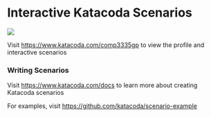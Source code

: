 # Interactive Katacoda Scenarios

[![](http://shields.katacoda.com/katacoda/comp3335gp/count.svg)](https://www.katacoda.com/comp3335gp "Get your profile on Katacoda.com")

Visit https://www.katacoda.com/comp3335gp to view the profile and interactive scenarios

### Writing Scenarios
Visit https://www.katacoda.com/docs to learn more about creating Katacoda scenarios

For examples, visit https://github.com/katacoda/scenario-example
